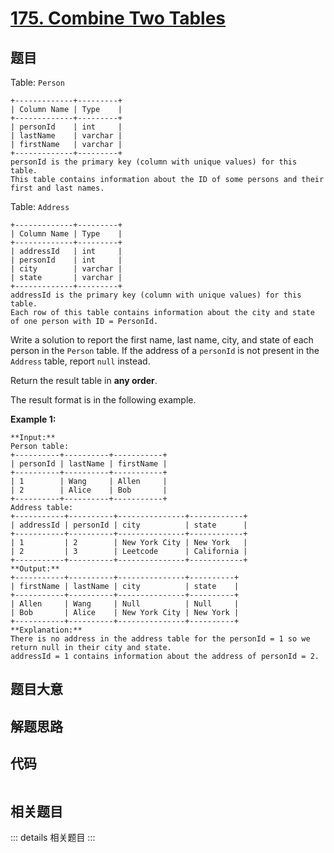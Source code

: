 # [175. Combine Two Tables](https://leetcode.com/problems/combine-two-tables)

## 题目

Table: `Person`

    
    
    +-------------+---------+
    | Column Name | Type    |
    +-------------+---------+
    | personId    | int     |
    | lastName    | varchar |
    | firstName   | varchar |
    +-------------+---------+
    personId is the primary key (column with unique values) for this table.
    This table contains information about the ID of some persons and their first and last names.
    



Table: `Address`

    
    
    +-------------+---------+
    | Column Name | Type    |
    +-------------+---------+
    | addressId   | int     |
    | personId    | int     |
    | city        | varchar |
    | state       | varchar |
    +-------------+---------+
    addressId is the primary key (column with unique values) for this table.
    Each row of this table contains information about the city and state of one person with ID = PersonId.
    



Write a solution to report the first name, last name, city, and state of each
person in the `Person` table. If the address of a `personId` is not present in
the `Address` table, report `null` instead.

Return the result table in **any order**.

The result format is in the following example.



**Example 1:**

    
    
    **Input:** 
    Person table:
    +----------+----------+-----------+
    | personId | lastName | firstName |
    +----------+----------+-----------+
    | 1        | Wang     | Allen     |
    | 2        | Alice    | Bob       |
    +----------+----------+-----------+
    Address table:
    +-----------+----------+---------------+------------+
    | addressId | personId | city          | state      |
    +-----------+----------+---------------+------------+
    | 1         | 2        | New York City | New York   |
    | 2         | 3        | Leetcode      | California |
    +-----------+----------+---------------+------------+
    **Output:** 
    +-----------+----------+---------------+----------+
    | firstName | lastName | city          | state    |
    +-----------+----------+---------------+----------+
    | Allen     | Wang     | Null          | Null     |
    | Bob       | Alice    | New York City | New York |
    +-----------+----------+---------------+----------+
    **Explanation:** 
    There is no address in the address table for the personId = 1 so we return null in their city and state.
    addressId = 1 contains information about the address of personId = 2.
    


## 题目大意

## 解题思路

## 代码

```javascript

```

## 相关题目

::: details 相关题目
:::
